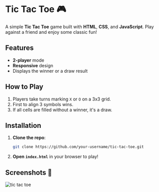 # Tic Tac Toe 🎮

A simple **Tic Tac Toe** game built with **HTML**, **CSS**, and **JavaScript**. Play against a friend and enjoy some classic fun!

## Features
- **2-player** mode
- **Responsive** design
- Displays the winner or a draw result

## How to Play
1. Players take turns marking `X` or `O` on a 3x3 grid.
2. First to align 3 symbols wins.
3. If all cells are filled without a winner, it's a draw.

## Installation
1. **Clone the repo**:
   ```bash
   git clone https://github.com/your-username/tic-tac-toe.git
   ```
2. **Open `index.html`** in your browser to play!

## Screenshots 📸
![tic tac toe](https://github.com/user-attachments/assets/e5fe9770-457e-46d7-ac0f-f597f1ce479a)



